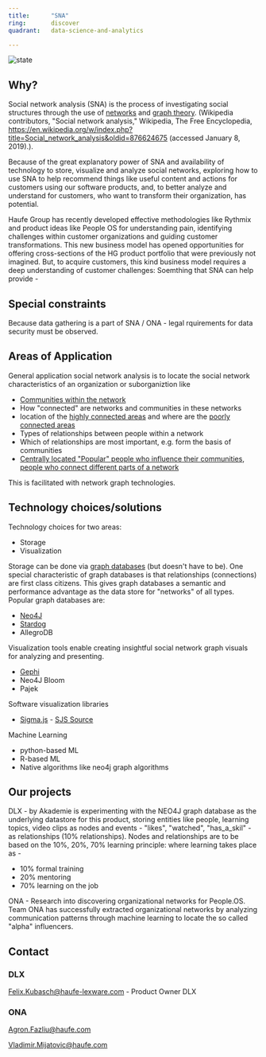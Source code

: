 ```yaml
---
title:      "SNA"
ring:       discover
quadrant:   data-science-and-analytics

---
```


![state](./../assets/images/item_state_under_construction.png)

## Why? ##
Social network analysis (SNA) is the process of investigating social structures through the use of [networks](https://en.wikipedia.org/wiki/Network_theory) and [graph theory](https://en.wikipedia.org/wiki/Graph_theory). (Wikipedia contributors, "Social network analysis," Wikipedia, The Free Encyclopedia, https://en.wikipedia.org/w/index.php?title=Social_network_analysis&oldid=876624675 (accessed January 8, 2019).). 

Because of the great explanatory power of SNA and availability of technology to store, visualize and analyze social networks, exploring how to use SNA to help recommend things like useful content and actions for customers using our software products, and, to better analyze and understand for customers, who want to transform their organization, has potential.

Haufe Group has recently developed effective methodologies like Rythmix and product ideas like People OS for understanding pain, identifying challenges within customer organizations and guiding customer transformations. This new business model has opened opportunities for offering cross-sections of the HG product portfolio that were previously not imagined. But, to acquire customers, this kind business model requires a deep understanding of customer challenges: Soemthing that SNA can help provide - 

## Special constraints ##

Because data gathering is a part of SNA / ONA - legal rquirements for data security must be observed. 

## Areas of Application ##

General application social network analysis is to locate the social network characteristics of an organization or suborganiztion like
- [Communities within the network](https://en.wikipedia.org/wiki/Community_structure#Importance)
- How "connected" are networks and communities in these networks
- location of the [highly connected areas](https://en.wikipedia.org/wiki/Small-world_network#Properties_of_small-world_networks) and where are the [poorly connected areas](https://en.wikipedia.org/wiki/Structural_holes)
- Types of relationships between people within a network
- Which of relationships are most important, e.g. form the basis of communities
- [Centrally located "Popular" people who influence their communities](https://en.wikipedia.org/wiki/Social_marketing_intelligence), [people who connect different parts of a network](https://en.wikipedia.org/wiki/Bridge_(interpersonal))

This is facilitated with network graph technologies. 

## Technology choices/solutions ##

Technology choices for two areas:
- Storage 
- Visualization

Storage can be done via [graph databases](https://neo4j.com/why-graph-databases/) (but doesn't have to be). One special characteristic of graph databases is that relationships (connections) are first class citizens. This gives graph databases a semantic and performance advantage as the data store for "networks" of all types. Popular graph databases are:
- [Neo4J](https://neo4j.com/product/)
- [Stardog](https://www.stardog.com/why-stardog/)
- AllegroDB

Visualization tools enable creating insightful social network graph visuals for analyzing and presenting.
- [Gephi](https://gephi.org/)
- Neo4J Bloom
- Pajek

Software visualization libraries
- [Sigma.js](http://sigmajs.org/) - [SJS Source](https://github.com/jacomyal/sigma.js/)

Machine Learning
- python-based ML
- R-based ML
- Native algorithms like neo4j graph algorithms


## Our projects ##

DLX - by Akademie is experimenting with the NEO4J graph database as the underlying datastore for this product, storing entities like people, learning topics, video clips as nodes and events - "likes", "watched", "has_a_skil" - as relationships (10% relationships). Nodes and relationships are to be based on the 10%, 20%, 70% learning principle: where learning takes place as - 
- 10% formal training
- 20% mentoring
- 70% learning on the job

ONA - Research into discovering organizational networks for People.OS. Team ONA has successfully extracted organizational networks by analyzing communication patterns through machine learning to locate the so called "alpha" influencers.

## Contact ##

### DLX ###

Felix.Kubasch@haufe-lexware.com - Product Owner DLX

### ONA ###

Agron.Fazliu@haufe.com 

Vladimir.Mijatovic@haufe.com
